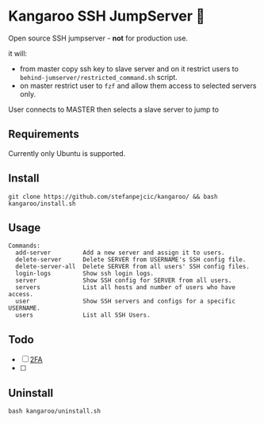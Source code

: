 # Kangaroo SSH JumpServer 🦘
Open source SSH jumpserver - **not** for production use.

it will:

- from master copy ssh key to slave server and on it restrict users to `behind-jumserver/restricted_command.sh` script.
- on master restrict user to `fzf` and allow them access to selected servers only.

User connects to MASTER then selects a slave server to jump to

## Requirements

Currently only Ubuntu is supported.

## Install

```
git clone https://github.com/stefanpejcic/kangaroo/ && bash kangaroo/install.sh
```


## Usage

```
Commands:
  add-server         Add a new server and assign it to users.
  delete-server      Delete SERVER from USERNAME's SSH config file.
  delete-server-all  Delete SERVER from all users' SSH config files.
  login-logs         Show ssh login logs.
  server             Show SSH config for SERVER from all users.
  servers            List all hosts and number of users who have access.
  user               Show SSH servers and configs for a specific USERNAME.
  users              List all SSH Users.
```



## Todo

- [ ] [2FA](https://www.digitalocean.com/community/tutorials/how-to-set-up-multi-factor-authentication-for-ssh-on-ubuntu-20-04#step-1-installing-google-s-pam)
- [ ] 

## Uninstall

```
bash kangaroo/uninstall.sh
```
